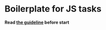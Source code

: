 # Boilerplate for JS tasks

**Read [the guideline](https://github.com/Iksich/js_task-guideline/blob/master/README.md) before start**
